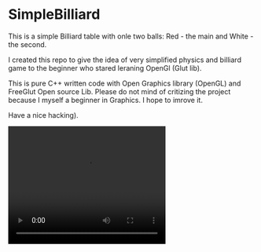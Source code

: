 # SimpleBilliard
This is a simple Billiard table with onle two balls: Red - the main and White - the second.

I created this repo to give the idea of very simplified physics and billiard game to the beginner who
stared leraning OpenGl (Glut lib).

This is pure C++ written code with Open Graphics library (OpenGL) and FreeGlut Open source Lib.
Please do not mind of critizing the project because I myself a beginner in Graphics. I hope to imrove it.

Have a nice hacking).


<video width="320" height="240" controls>
  <source src="Practice Window.mp4" type="video/mp4">
</video>
